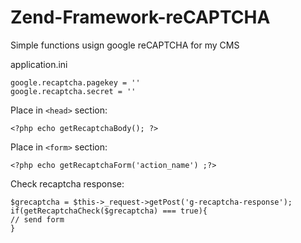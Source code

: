 # Zend-Framework-reCAPTCHA
Simple functions usign google reCAPTCHA for my CMS

application.ini
```
google.recaptcha.pagekey = ''
google.recaptcha.secret = ''
```

Place in `<head>` section:
```
<?php echo getRecaptchaBody(); ?>
```
  
Place in `<form>` section:
```
<?php echo getRecaptchaForm('action_name') ;?>
```

Check recaptcha response:
```
$grecaptcha = $this->_request->getPost('g-recaptcha-response');
if(getRecaptchaCheck($grecaptcha) === true){
// send form
}
```
